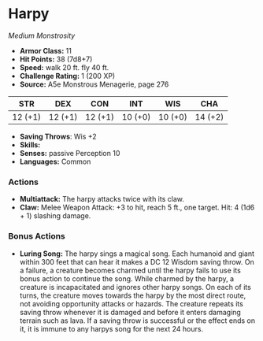 # Harpy

*Medium* *Monstrosity*

- **Armor Class:** 11
- **Hit Points:** 38 (7d8+7)
- **Speed:** walk 20 ft. fly 40 ft.
- **Challenge Rating:** 1 (200 XP)
- **Source:** A5e Monstrous Menagerie, page 276

| STR | DEX | CON | INT | WIS | CHA |
| --- | --- | --- | --- | --- | --- |
| 12 (+1) | 12 (+1) | 12 (+1) | 10 (+0) | 10 (+0) | 14 (+2) |

- **Saving Throws**: Wis +2
- **Skills:** 
- **Senses:** passive Perception 10
- **Languages:** Common

### Actions

- **Multiattack:** The harpy attacks twice with its claw.
- **Claw:** Melee Weapon Attack: +3 to hit, reach 5 ft., one target. Hit: 4 (1d6 + 1) slashing damage.

### Bonus Actions

- **Luring Song:** The harpy sings a magical song. Each humanoid and giant within 300 feet that can hear it makes a DC 12 Wisdom saving throw. On a failure, a creature becomes charmed until the harpy fails to use its bonus action to continue the song. While charmed by the harpy, a creature is incapacitated and ignores other harpy songs. On each of its turns, the creature moves towards the harpy by the most direct route, not avoiding opportunity attacks or hazards. The creature repeats its saving throw whenever it is damaged and before it enters damaging terrain such as lava. If a saving throw is successful or the effect ends on it, it is immune to any harpys song for the next 24 hours.


